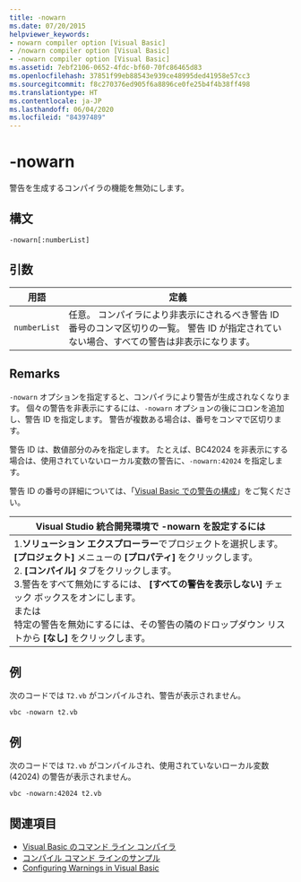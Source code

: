 ```yaml
---
title: -nowarn
ms.date: 07/20/2015
helpviewer_keywords:
- nowarn compiler option [Visual Basic]
- /nowarn compiler option [Visual Basic]
- -nowarn compiler option [Visual Basic]
ms.assetid: 7ebf2106-0652-4fdc-bf60-70fc86465d83
ms.openlocfilehash: 37851f99eb88543e939ce48995ded41958e57cc3
ms.sourcegitcommit: f8c270376ed905f6a8896ce0fe25b4f4b38ff498
ms.translationtype: HT
ms.contentlocale: ja-JP
ms.lasthandoff: 06/04/2020
ms.locfileid: "84397489"
---
```

# <a name="-nowarn"></a>-nowarn
警告を生成するコンパイラの機能を無効にします。  
  
## <a name="syntax"></a>構文  
  
```console  
-nowarn[:numberList]  
```  
  
## <a name="arguments"></a>引数  
  
|用語|定義|  
|---|---|  
|`numberList`|任意。 コンパイラにより非表示にされるべき警告 ID 番号のコンマ区切りの一覧。 警告 ID が指定されていない場合、すべての警告は非表示になります。|  
  
## <a name="remarks"></a>Remarks  
 `-nowarn` オプションを指定すると、コンパイラにより警告が生成されなくなります。 個々の警告を非表示にするには、`-nowarn` オプションの後にコロンを追加し、警告 ID を指定します。 警告が複数ある場合は、番号をコンマで区切ります。  
  
 警告 ID は、数値部分のみを指定します。 たとえば、BC42024 を非表示にする場合は、使用されていないローカル変数の警告に、`-nowarn:42024` を指定します。  
  
 警告 ID の番号の詳細については、「[Visual Basic での警告の構成](/visualstudio/ide/configuring-warnings-in-visual-basic)」をご覧ください。  
  
|Visual Studio 統合開発環境で -nowarn を設定するには|  
|---|  
|1.**ソリューション エクスプローラー**でプロジェクトを選択します。 **[プロジェクト]** メニューの **[プロパティ]** をクリックします。 <br />2. **[コンパイル]** タブをクリックします。<br />3.警告をすべて無効にするには、 **[すべての警告を表示しない]** チェック ボックスをオンにします。<br />     または<br />     特定の警告を無効にするには、その警告の隣のドロップダウン リストから **[なし]** をクリックします。|  
  
## <a name="example"></a>例  
 次のコードでは `T2.vb` がコンパイルされ、警告が表示されません。  
  
```console
vbc -nowarn t2.vb  
```  
  
## <a name="example"></a>例  
 次のコードでは `T2.vb` がコンパイルされ、使用されていないローカル変数 (42024) の警告が表示されません。  
  
```console
vbc -nowarn:42024 t2.vb  
```  
  
## <a name="see-also"></a>関連項目

- [Visual Basic のコマンド ライン コンパイラ](index.md)
- [コンパイル コマンド ラインのサンプル](sample-compilation-command-lines.md)
- [Configuring Warnings in Visual Basic](/visualstudio/ide/configuring-warnings-in-visual-basic)
